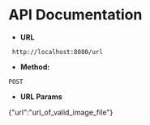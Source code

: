 # API Documentation
* **URL**  

` http://localhost:8080/url`  

* **Method:**  

`POST`

*  **URL Params**  

{"url":"url_of_valid_image_file"}
